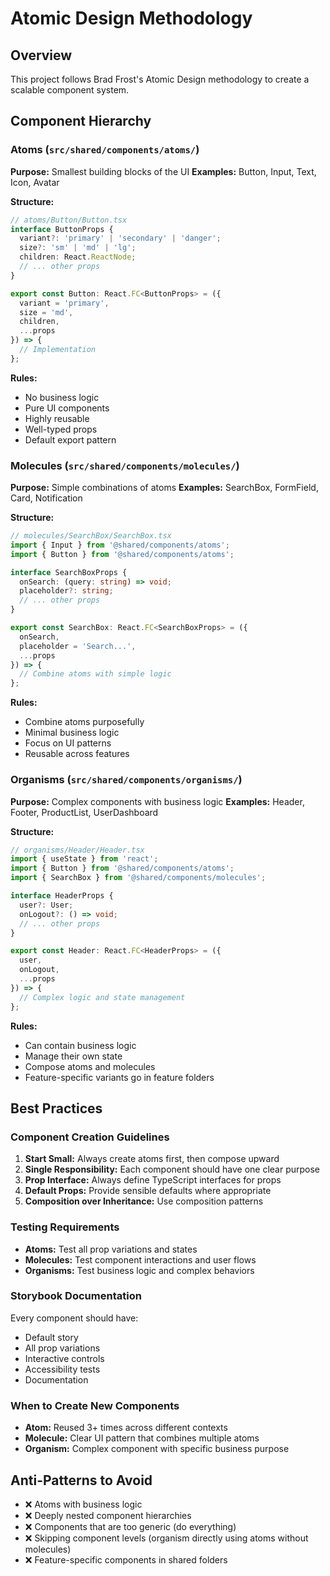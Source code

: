 # Atomic Design Methodology

## Overview
This project follows Brad Frost's Atomic Design methodology to create a scalable component system.

## Component Hierarchy

### Atoms (`src/shared/components/atoms/`)
**Purpose:** Smallest building blocks of the UI
**Examples:** Button, Input, Text, Icon, Avatar

**Structure:**
```typescript
// atoms/Button/Button.tsx
interface ButtonProps {
  variant?: 'primary' | 'secondary' | 'danger';
  size?: 'sm' | 'md' | 'lg';
  children: React.ReactNode;
  // ... other props
}

export const Button: React.FC<ButtonProps> = ({ 
  variant = 'primary', 
  size = 'md', 
  children,
  ...props 
}) => {
  // Implementation
};
```

**Rules:**
- No business logic
- Pure UI components
- Highly reusable
- Well-typed props
- Default export pattern

### Molecules (`src/shared/components/molecules/`)
**Purpose:** Simple combinations of atoms
**Examples:** SearchBox, FormField, Card, Notification

**Structure:**
```typescript
// molecules/SearchBox/SearchBox.tsx
import { Input } from '@shared/components/atoms';
import { Button } from '@shared/components/atoms';

interface SearchBoxProps {
  onSearch: (query: string) => void;
  placeholder?: string;
  // ... other props
}

export const SearchBox: React.FC<SearchBoxProps> = ({
  onSearch,
  placeholder = 'Search...',
  ...props
}) => {
  // Combine atoms with simple logic
};
```

**Rules:**
- Combine atoms purposefully
- Minimal business logic
- Focus on UI patterns
- Reusable across features

### Organisms (`src/shared/components/organisms/`)
**Purpose:** Complex components with business logic
**Examples:** Header, Footer, ProductList, UserDashboard

**Structure:**
```typescript
// organisms/Header/Header.tsx
import { useState } from 'react';
import { Button } from '@shared/components/atoms';
import { SearchBox } from '@shared/components/molecules';

interface HeaderProps {
  user?: User;
  onLogout?: () => void;
  // ... other props
}

export const Header: React.FC<HeaderProps> = ({
  user,
  onLogout,
  ...props
}) => {
  // Complex logic and state management
};
```

**Rules:**
- Can contain business logic
- Manage their own state
- Compose atoms and molecules
- Feature-specific variants go in feature folders

## Best Practices

### Component Creation Guidelines
1. **Start Small:** Always create atoms first, then compose upward
2. **Single Responsibility:** Each component should have one clear purpose
3. **Prop Interface:** Always define TypeScript interfaces for props
4. **Default Props:** Provide sensible defaults where appropriate
5. **Composition over Inheritance:** Use composition patterns

### Testing Requirements
- **Atoms:** Test all prop variations and states
- **Molecules:** Test component interactions and user flows
- **Organisms:** Test business logic and complex behaviors

### Storybook Documentation
Every component should have:
- Default story
- All prop variations
- Interactive controls
- Accessibility tests
- Documentation

### When to Create New Components
- **Atom:** Reused 3+ times across different contexts
- **Molecule:** Clear UI pattern that combines multiple atoms
- **Organism:** Complex component with specific business purpose

## Anti-Patterns to Avoid
- ❌ Atoms with business logic
- ❌ Deeply nested component hierarchies
- ❌ Components that are too generic (do everything)
- ❌ Skipping component levels (organism directly using atoms without molecules)
- ❌ Feature-specific components in shared folders 